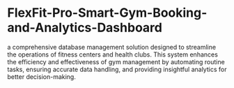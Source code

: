 # FlexFit-Pro-Smart-Gym-Booking-and-Analytics-Dashboard
a comprehensive database management solution designed to streamline the operations of fitness centers and health clubs. This system enhances the efficiency and effectiveness of gym management by automating routine tasks, ensuring accurate data handling, and providing insightful analytics for better decision-making. 
